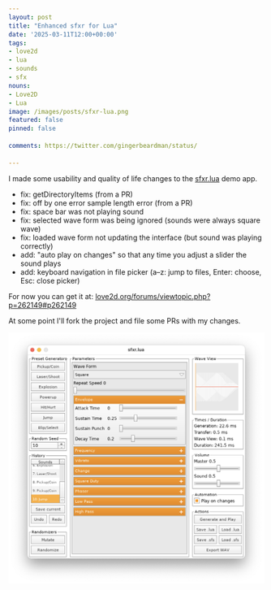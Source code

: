 ```yaml
---
layout: post
title: "Enhanced sfxr for Lua"
date: '2025-03-11T12:00+00:00'
tags:
- love2d
- lua
- sounds
- sfx
nouns:
- Love2D
- Lua
image: /images/posts/sfxr-lua.png
featured: false
pinned: false

comments: https://twitter.com/gingerbeardman/status/

---
```


I made some usability and quality of life changes to the [sfxr.lua](https://love2d.org/wiki/sfxr.lua) demo app.

- fix: getDirectoryItems (from a PR)
- fix: off by one error sample length error (from a PR)
- fix: space bar was not playing sound
- fix: selected wave form was being ignored (sounds were always square wave)
- fix: loaded wave form not updating the interface (but sound was playing correctly)
- add: "auto play on changes" so that any time you adjust a slider the sound plays
- add: keyboard navigation in file picker (a–z: jump to files, Enter: choose, Esc: close picker)

For now you can get it at: [love2d.org/forums/viewtopic.php?p=262149#p262149](https://love2d.org/forums/viewtopic.php?p=262149#p262149)

At some point I'll fork the project and file some PRs with my changes.

![IMG](/images/posts/sfxr-lua.png)
